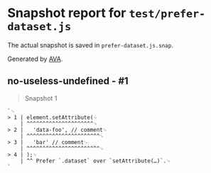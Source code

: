 # Snapshot report for `test/prefer-dataset.js`

The actual snapshot is saved in `prefer-dataset.js.snap`.

Generated by [AVA](https://avajs.dev).

## no-useless-undefined - #1

> Snapshot 1

    `␊
    > 1 | element.setAttribute(␊
        | ^^^^^^^^^^^^^^^^^^^^^␊
    > 2 | 	'data-foo', // comment␊
        | ^^^^^^^^^^^^^^^^^^^^^^^␊
    > 3 | 	'bar' // comment␊
        | ^^^^^^^^^^^^^^^^^^^^^^^␊
    > 4 | );␊
        | ^^ Prefer `.dataset` over `setAttribute(…)`.␊
    `
